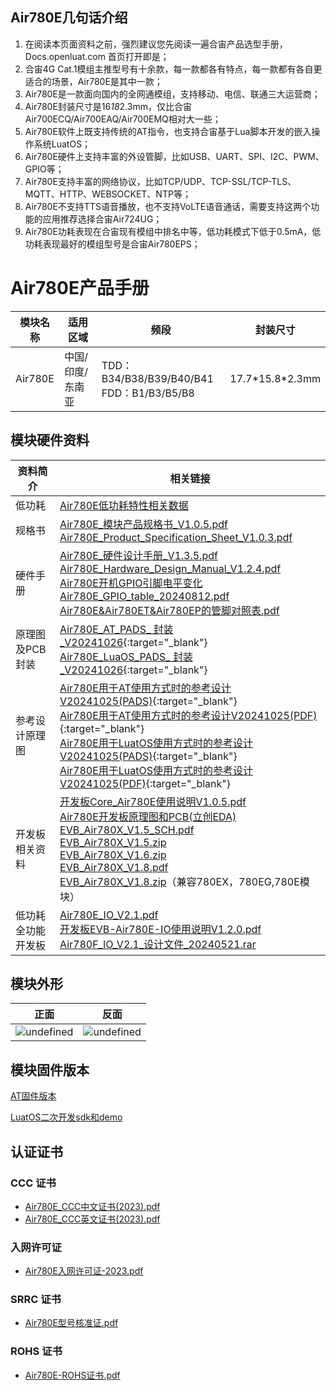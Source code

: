 ## Air780E几句话介绍
1. 在阅读本页面资料之前，强烈建议您先阅读一遍合宙产品选型手册， Docs.openluat.com 首页打开即是；
2. 合宙4G Cat.1模组主推型号有十余款，每一款都各有特点，每一款都有各自更适合的场景，Air780E是其中一款；
3. Air780E是一款面向国内的全网通模组，支持移动、电信、联通三大运营商；
4. Air780E封装尺寸是16*18*2.3mm，仅比合宙Air700ECQ/Air700EAQ/Air700EMQ相对大一些；
5. Air780E软件上既支持传统的AT指令，也支持合宙基于Lua脚本开发的嵌入操作系统LuatOS；
6. Air780E硬件上支持丰富的外设管脚，比如USB、UART、SPI、I2C、PWM、GPIO等；
7. Air780E支持丰富的网络协议，比如TCP/UDP、TCP-SSL/TCP-TLS、MQTT、HTTP、WEBSOCKET、NTP等；
8. Air780E不支持TTS语音播放，也不支持VoLTE语音通话，需要支持这两个功能的应用推荐选择合宙Air724UG；
9. Air780E功耗表现在合宙现有模组中排名中等，低功耗模式下低于0.5mA，低功耗表现最好的模组型号是合宙Air780EPS；


# Air780E产品手册

| 模块名称 | 适用区域         | 频段                                           | 封装尺寸          |
| -------- | ---------------- | ---------------------------------------------- | ----------------- |
| Air780E  | 中国/印度/东南亚 | TDD：B34/B38/B39/B40/B41<br />FDD：B1/B3/B5/B8 | 17.7\*15.8\*2.3mm |

## 模块硬件资料

| 资料简介           | 相关链接                                                     |
| ------------------ | ------------------------------------------------------------ |
| 低功耗             | [Air780E低功耗特性相关数据](http://docs.openluat.com/airpower/) <br /> |
| 规格书             | [Air780E_模块产品规格书_V1.0.5.pdf](https://cdn.openluat-luatcommunity.openluat.com/attachment/20240814171731789_Air780E_模块产品规格书_V1.0.5.pdf)<br />[Air780E_Product_Specification_Sheet_V1.0.3.pdf](https://cdn.openluat-luatcommunity.openluat.com/attachment/20240814171748402_Air780E_Product_Specification_Sheet_V1.0.3.pdf) |
| 硬件手册   | [Air780E_硬件设计手册_V1.3.5.pdf](https://cdn.openluat-luatcommunity.openluat.com/attachment/20241024151610963_Air780E_硬件设计手册_V1.3.5.pdf)<br />[Air780E_Hardware_Design_Manual_V1.2.4.pdf](https://cdn.openluat-luatcommunity.openluat.com/attachment/20240819170438346_Air780E_Hardware_Design_Manual_V1.2.4.pdf)<br />[Air780E开机GPIO引脚电平变化](https://doc.openluat.com/article/4996)<br />[Air780E_GPIO_table_20240812.pdf](https://cdn.openluat-luatcommunity.openluat.com/attachment/20240813172012124_Air780E&Air780EG&Air780EX&Air700E_GPIO_table_20240812.pdf)<br />[Air780E&amp;Air780ET&amp;Air780EP的管脚对照表.pdf](https://cdn.openluat-luatcommunity.openluat.com/attachment/20240701144747559_Air780E&Air780ET&Air780EP的管脚对照表.pdf) |
| 原理图及PCB封装    | [Air780E_AT_PADS_ 封装_V20241026](file/Air780E_AT_PADS_封装_V20241026.zip){:target="_blank"} <br />[Air780E_LuaOS_PADS_ 封装_V20241026](file/Air780E_LuaOS_PADS_封装_V20241026.zip){:target="_blank"} |
| 参考设计原理图     | [Air780E用于AT使用方式时的参考设计V20241025(PADS)](file/Air780E用于AT使用方式时的参考设计V20241025.sch){:target="_blank"}<br />[Air780E用于AT使用方式时的参考设计V20241025(PDF)](file/Air780E用于AT使用方式时的参考设计V20241025.pdf){:target="_blank"}<br />[Air780E用于LuatOS使用方式时的参考设计V20241025(PADS)](file/Air780E用于LuatOS使用方式时的参考设计V20241025.sch){:target="_blank"}<br />[Air780E用于LuatOS使用方式时的参考设计V20241025(PDF)](file/Air780E用于LuatOS使用方式时的参考设计V20241025.pdf){:target="_blank"} |
| 开发板相关资料     | [开发板Core_Air780E使用说明V1.0.5.pdf](https://cdn.openluat-luatcommunity.openluat.com/attachment/20240419155721583_开发板Core_Air780E使用说明V1.0.5.pdf)<br />[Air780E开发板原理图和PCB(立创EDA)](https://oshwhub.com/luat/evb_air780x_v1-6 "780X开发板原理图和PCB(立创EDA)")<br />[EVB_Air780X_V1.5_SCH.pdf](https://cdn.openluat-luatcommunity.openluat.com/attachment/20230705082334351_EVB_Air780X_V1.5_SCH.pdf)<br />[EVB_Air780X_V1.5.zip](https://cdn.openluat-luatcommunity.openluat.com/attachment/20230705082416943_EVB_Air780X_V1.5.zip)<br />[EVB_Air780X_V1.6.zip](https://cdn.openluat-luatcommunity.openluat.com/attachment/20240513100446379_EVB_Air780X_V1.6.zip)<br />[EVB_Air780X_V1.8.pdf](https://cdn.openluat-luatcommunity.openluat.com/attachment/20231222160117780_EVB_Air780X_V1.8.pdf)<br />[EVB_Air780X_V1.8.zip](https://cdn.openluat-luatcommunity.openluat.com/attachment/20230329163731051_EVB_Air780X_V1.8.zip)（兼容780EX，780EG,780E模块） |
| 低功耗全功能开发板 | [Air780E_IO_V2.1.pdf](https://cdn.openluat-luatcommunity.openluat.com/attachment/20240913104512513_Air780E_IO_V2.1.pdf)<br />[开发板EVB-Air780E-IO使用说明V1.2.0.pdf](https://cdn.openluat-luatcommunity.openluat.com/attachment/20231009103600243_开发板EVB-Air780E-IO使用说明V1.2.0.pdf)<br />[Air780F_IO_V2.1_设计文件_20240521.rar](https://cdn.openluat-luatcommunity.openluat.com/attachment/20240913104648422_Air780F_IO_V2.1_设计文件_20240521.rar) |

## 模块外形

| 正面                                                                                                          | 反面                                                                                                            |
| ------------------------------------------------------------------------------------------------------------- | --------------------------------------------------------------------------------------------------------------- |
| ![undefined](https://cdn.openluat-luatcommunity.openluat.com/images/20230509102332246_Air780E面图.PNG "undefined") | ![undefined](https://cdn.openluat-luatcommunity.openluat.com/images/20230509102406420_Air780E背面图.PNG "undefined") |

## 模块固件版本

[AT固件版本](https://docs.openluat.com/air780e/at/firmware/)

[LuatOS二次开发sdk和demo](https://docs.openluat.com/air780e/luatos/firmware/)

## 认证证书

### CCC 证书

- [Air780E_CCC中文证书(2023).pdf](https://cdn.openluat-luatcommunity.openluat.com/attachment/20230601135402627_Air780E_CCC中文证书(2023).pdf)
- [Air780E_CCC英文证书(2023).pdf](https://cdn.openluat-luatcommunity.openluat.com/attachment/20230601135417547_Air780E_CCC英文证书(2023).pdf)

### 入网许可证

- [Air780E入网许可证-2023.pdf](https://cdn.openluat-luatcommunity.openluat.com/attachment/20231222165428617_Air780E入网许可证-2023.pdf)

### SRRC 证书

- [Air780E型号核准证.pdf](https://cdn.openluat-luatcommunity.openluat.com/attachment/20230221104159741_Air780E%E5%9E%8B%E5%8F%B7%E6%A0%B8%E5%87%86%E8%AF%81.pdf)

### ROHS 证书

- [Air780E-ROHS证书.pdf](https://cdn.openluat-luatcommunity.openluat.com/attachment/20230313092434185_Air780E-ROHS%E8%AF%81%E4%B9%A6.pdf)
